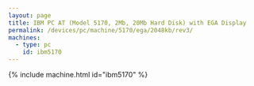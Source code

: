 ```yaml
---
layout: page
title: IBM PC AT (Model 5170, 2Mb, 20Mb Hard Disk) with EGA Display
permalink: /devices/pc/machine/5170/ega/2048kb/rev3/
machines:
  - type: pc
    id: ibm5170
---
```


{% include machine.html id="ibm5170" %}
